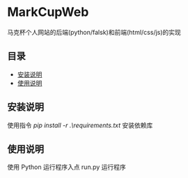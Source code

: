 # MarkCupWeb

马克杯个人网站的后端(python/falsk)和前端(html/css/js)的实现

## 目录

- [安装说明](#安装说明)
- [使用说明](#使用说明)

## 安装说明

使用指令 *pip install -r .\requirements.txt* 安装依赖库

## 使用说明

使用 Python 运行程序入点 run.py 运行程序